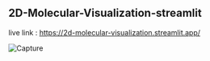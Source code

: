 ## 2D-Molecular-Visualization-streamlit 

live link : https://2d-molecular-visualization.streamlit.app/

![Capture](https://github.com/Uttampatel1/2D-Molecular-Visualization-streamlit/assets/86312108/426927cb-fb15-47b4-b12e-b9949da9636c)
